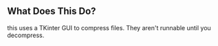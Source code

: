 ## What Does This Do?
this uses a TKinter GUI to compress files. They aren't runnable until you decompress.
